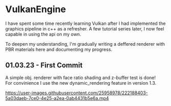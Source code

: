 # VulkanEngine

I have spent some time recently learning Vulkan after I had implemented the graphics pipeline in c++ as a refresher. A few tutorial series later, I now feel capable in using the api on my own. 

To deepen my understanding, I'm gradually writing a deffered renderer with PBR materials here and documenting my progress.

## 01.03.23 - First Commit

A simple obj. renderer with face ratio shading and z-buffer test is done! <br/> For convinience I use the new dynamic_rendering feature in version 1.3.

https://user-images.githubusercontent.com/25958978/222188403-5a03daeb-7ce0-4e25-a2ea-0ab4431b5e6a.mp4
